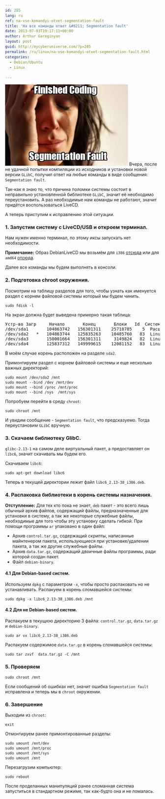 ```yaml
---
id: 285
lang: ru
ref: na-vse-komandyi-otvet-segmentation-fault
title: 'На все команды ответ &#8211; Segmentation fault'
date: 2013-07-03T19:17:11+00:00
author: Arthur Gareginyan
layout: post
guid: http://mycyberuniverse.com/?p=285
permalink: /ru/linux/na-vse-komandyi-otvet-segmentation-fault.html
categories:
  - Debian/Ubuntu
  - Linux

---
```


![thumb](/images/SegmentationFault.jpg)
Вчера, после не удачной попытки компиляции из исходников и установки новой версии `GLibC`, получил ответ на любые команды в виде сообщения: `Segmentation fault`.


Так-как я знаю то, что причина поломки системы состоит в неправильно установленной библиотеке `GLibC`, значит её необходимо переустановить.
А раз необходимые нам команды не работают, значит придётся воспользоваться LiveCD.

А теперь приступим к исправлению этой ситуации.
 

### 1. Запустим систему с LiveCD/USB и откроем терминал.

Нам нужен именно терминал, по этому иксы запускать нет необходимости.

**Примечание:**
Образ DebianLiveCD мы возьмём для `i386` <a href="http://cdimage.debian.org/debian-cd/current-live/i386/iso-hybrid/" target="_blank">отсюда</a> или для `amd64` <a href="http://cdimage.debian.org/debian-cd/current-live/amd64/iso-hybrid/" target="_blank">отсюда</a>.

Далее все команды мы будем выполнять в консоли.


### 2. Подготовка chroot окружения.

Посмотрим на таблицу разделов для того, чтобы узнать как именуется раздел с корнем файловой системы который мы будем чинить.

```
sudo fdisk -l
```

На экран должна будет выведена примерно такая таблица:

<pre>
Устр-во Загр     Начало       Конец       Блоки   Id  Система
/dev/sda1       104863742   156301311    25718785    5  Расширенный
/dev/sda2   *   104863744   125835263    10485760   83  Linux
/dev/sda3       150001664   156301311     3149824   82  Linux своп / Solaris
/dev/sda4       125837312   149999615    12081152   83  Linux
</pre>

В моём случае корень расположен на разделе `sda2`.

Примонтируем раздел с корнем файловой системы и еще несколько важных директорий:

```
sudo mount /dev/sda2 /mnt
sudo mount --bind /dev /mnt/dev
sudo mount --bind /proc /mnt/proc
sudo mount --bind /sys  /mnt/sys
```

Попробуем перейти в среду `chroot`:

```
sudo chroot /mnt
```

И увидим сообщение - `Segmentation fault`, что предсказуемо. Тогда переустановим `GLibC` вручную.


### 3. Скачаем библиотеку GlibC.

`glibc-2.13-1` на самом деле виртуальный пакет, а предоставляет он `libc6`, значит скачивать мы будем его.

Скачиваем `libc6`:

```
sudo apt-get download libc6
```

Теперь в текущей директории лежит файл `libc6_2.13-38_i386.deb`.


### 4. Распаковка библиотеки в корень системы назначения.

**Отступление:**
Для тех кто пока не знает, `deb` пакет - это всего лишь обычный архив файлов, содержащий файлы, предназначенные для установки в систему, а так же некоторые служебные файлы, необходимые для того чтобы эту установку сделать гибкой. При помощи программы `ar` упаковано в один файл:

* Архив `control.tar.gz`, содержащий скрипты, написанные майнтенером пакета, использующиеся при установке/удалении пакета, а так же другие служебные файлы.
* Архив `data.tar.gz`, содержащий двоичные файлы программы, ради которой создан пакет.
* Файл `debian-binary`.


#### 4.1 Для Debian-based систем.

Используем `dpkg` с параметром `-x`, чтобы просто распаковать но не устанавливать. Распакуем в корень сломавшейся системы:

```
sudo dpkg -x libc6_2.13-38_i386.deb /mnt
```

#### 4.2 Для не Debian-based систем.

Распакуем в текущюю директорию 3 файла: `control.tar.gz`, `data.tar.gz` и `debian-binary`.

```
sudo ar vx libc6_2.13-38_i386.deb
```

Распакуем содержимое `data.tar.gz` в корень сломавшейся системы:

```
sudo tar zxvf  data.tar.gz -C /mnt
```


### 5. Проверяем

```
sudo chroot /mnt
```

Если сообщений об ошибках нет, значит ошибка `Segmentation fault` исправлена и теперь мы в `chroot` окружении. 


### 6. Завершение

Выходим из `chroot`:

```
exit
```

Отмонтируем ранее примонтированные разделы:

```
sudo umount /mnt/dev
sudo umount /mnt/proc
sudo umount /mnt/sys
sudo umount /mnt
```

Перезагрузим компьютер:

```
sudo reboot
```

После проделанных манипуляций ранее сломанная система запуститься в стандартном режиме, так как-будто она и не ломалась.
